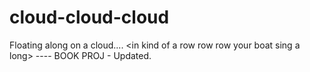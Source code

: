 # cloud-cloud-cloud
Floating along on a cloud.... &lt;in kind of a row row row your boat sing a long> ---- BOOK PROJ - Updated. 
